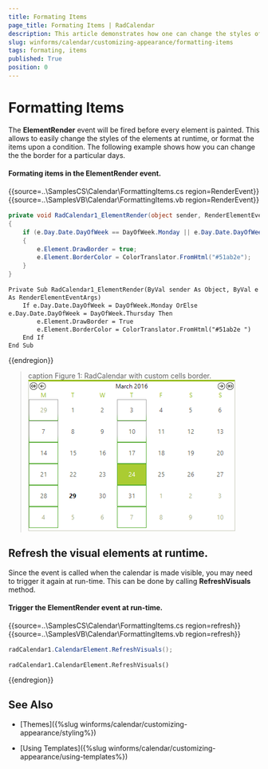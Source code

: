 ```yaml
---
title: Formating Items
page_title: Formating Items | RadCalendar
description: This article demonstrates how one can change the styles of the RadCalendar elements upon a condition.
slug: winforms/calendar/customizing-appearance/formatting-items
tags: formating, items
published: True
position: 0
---
```


# Formatting Items

The __ElementRender__ event will be fired before every element is painted. This allows to easily change the styles of the elements at runtime, or format the items upon a condition. The following example shows how you can change the the border for a particular days. 

#### Formating items in the ElementRender event.

{{source=..\SamplesCS\Calendar\FormattingItems.cs region=RenderEvent}}
{{source=..\SamplesVB\Calendar\FormattingItems.vb region=RenderEvent}}
````C#
private void RadCalendar1_ElementRender(object sender, RenderElementEventArgs e)
{
    if (e.Day.Date.DayOfWeek == DayOfWeek.Monday || e.Day.Date.DayOfWeek == DayOfWeek.Thursday)
    {
        e.Element.DrawBorder = true;
        e.Element.BorderColor = ColorTranslator.FromHtml("#51ab2e");
    }
}

````
````VB.NET
Private Sub RadCalendar1_ElementRender(ByVal sender As Object, ByVal e As RenderElementEventArgs)
    If e.Day.Date.DayOfWeek = DayOfWeek.Monday OrElse e.Day.Date.DayOfWeek = DayOfWeek.Thursday Then
        e.Element.DrawBorder = True
        e.Element.BorderColor = ColorTranslator.FromHtml("#51ab2e ")
    End If
End Sub

````

{{endregion}}

>caption Figure 1: RadCalendar with custom cells border.
![calendar-formatting-items 001](images/calendar-formatting-items001.png)

## Refresh the visual elements at runtime.

Since the event is called when the calendar is made visible, you may need to trigger it again at run-time. This can be done by calling __RefreshVisuals__ method.

#### Trigger the ElementRender event at run-time.

{{source=..\SamplesCS\Calendar\FormattingItems.cs region=refresh}}
{{source=..\SamplesVB\Calendar\FormattingItems.vb region=refresh}}
````C#
radCalendar1.CalendarElement.RefreshVisuals();

````
````VB.NET
radCalendar1.CalendarElement.RefreshVisuals()

````

{{endregion}}


## See Also

* [Themes]({%slug winforms/calendar/customizing-appearance/styling%})

* [Using Templates]({%slug winforms/calendar/customizing-appearance/using-templates%})

